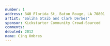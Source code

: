 ```yaml
---
number: 1
address: 340 Florida St, Baton Rouge, LA 70801
artist: "Saliha Staib and Clark Derbes"
sponsor: Kickstarter Community Crowd-Sourced
comments: 
debuted: 2012
name: Cinq Ombres
---
```

